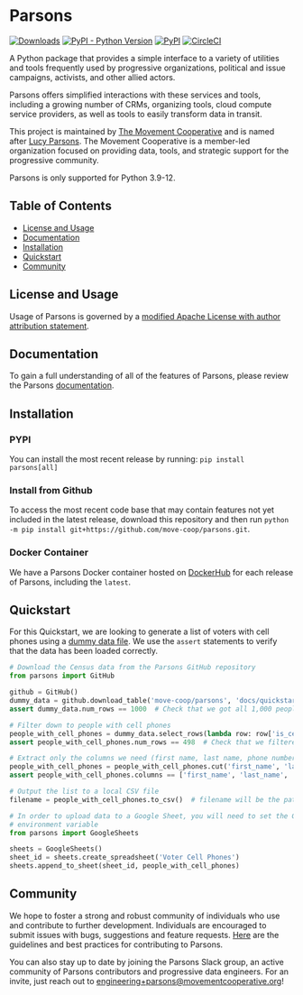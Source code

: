 # Parsons

[![Downloads](https://pepy.tech/badge/parsons)](https://pepy.tech/project/parsons)
[![PyPI - Python Version](https://img.shields.io/pypi/pyversions/parsons)](https://pypi.org/project/parsons/)
[![PyPI](https://img.shields.io/pypi/v/parsons?color=blue)](https://pypi.org/project/parsons/)
[![CircleCI](https://circleci.com/gh/move-coop/parsons/tree/main.svg?style=shield)](https://circleci.com/gh/move-coop/parsons/tree/main)

A Python package that provides a simple interface to a variety of utilities and tools frequently used by progressive
organizations, political and issue campaigns, activists, and other allied actors.

Parsons offers simplified interactions with these services and tools, including a growing number of CRMs, organizing
tools, cloud compute service providers, as well as tools to easily transform data in transit.

This project is maintained by [The Movement Cooperative](https://movementcooperative.org/) and is named
after [Lucy Parsons](https://en.wikipedia.org/wiki/Lucy_Parsons). The Movement Cooperative is a member-led organization
focused on providing data, tools, and strategic support for the progressive community.

Parsons is only supported for Python 3.9-12.

## Table of Contents

- [License and Usage](#license-and-usage)
- [Documentation](#documentation)
- [Installation](#installation)
- [Quickstart](#quickstart)
- [Community](#community)

## License and Usage

Usage of Parsons is governed by
a [modified Apache License with author attribution statement](https://github.com/move-coop/parsons/blob/main/LICENSE.md).

## Documentation

To gain a full understanding of all of the features of Parsons, please review the
Parsons [documentation](https://move-coop.github.io/parsons/html/index.html).

## Installation

### PYPI

You can install the most recent release by running: `pip install parsons[all]`

### Install from Github

To access the most recent code base that may contain features not yet included in the latest release, download this
repository and then run `python -m pip install git+https://github.com/move-coop/parsons.git`.

### Docker Container

We have a Parsons Docker container hosted on [DockerHub](https://hub.docker.com/r/movementcooperative/parsons) for each
release of Parsons, including the `latest`.

## Quickstart

For this Quickstart, we are looking to generate a list of voters with cell phones using
a [dummy data file](docs/quickstart.csv). We use the `assert` statements to verify that the data has been loaded
correctly.

```python
# Download the Census data from the Parsons GitHub repository
from parsons import GitHub

github = GitHub()
dummy_data = github.download_table('move-coop/parsons', 'docs/quickstart.csv')
assert dummy_data.num_rows == 1000  # Check that we got all 1,000 people

# Filter down to people with cell phones
people_with_cell_phones = dummy_data.select_rows(lambda row: row['is_cell'] == 'true')
assert people_with_cell_phones.num_rows == 498  # Check that we filtered down to our 498 people

# Extract only the columns we need (first name, last name, phone number)
people_with_cell_phones = people_with_cell_phones.cut('first_name', 'last_name', 'phone_number')
assert people_with_cell_phones.columns == ['first_name', 'last_name', 'phone_number']  # Check columns

# Output the list to a local CSV file
filename = people_with_cell_phones.to_csv()  # filename will be the path to the local CSV file

# In order to upload data to a Google Sheet, you will need to set the GOOGLE_DRIVE_CREDENTIALS
# environment variable
from parsons import GoogleSheets

sheets = GoogleSheets()
sheet_id = sheets.create_spreadsheet('Voter Cell Phones')
sheets.append_to_sheet(sheet_id, people_with_cell_phones)
```

## Community

We hope to foster a strong and robust community of individuals who use and contribute to further development.
Individuals are encouraged to submit issues with bugs, suggestions and feature
requests. [Here](https://github.com/move-coop/parsons/blob/main/CONTRIBUTING.md) are the guidelines and best practices
for contributing to Parsons.

You can also stay up to date by joining the Parsons Slack group, an active community of Parsons contributors and
progressive data engineers. For an invite, just reach out to engineering+parsons@movementcooperative.org!
